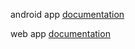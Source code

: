 android app [documentation](https://github.com/McGill-ECSE321-Fall2020/project-group-07/wiki/Android-Documentation)


web app [documentation](https://github.com/McGill-ECSE321-Fall2020/project-group-07/wiki/Web-Documentation)
